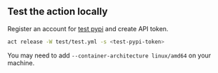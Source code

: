 ## Test the action locally

Register an account for [test pypi](https://test.pypi.org/) and create API token.

```bash
act release -W test/test.yml -s <test-pypi-token>
```

You may need to add `--container-architecture linux/amd64` on your machine.
